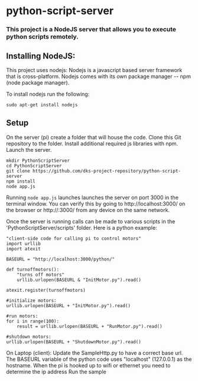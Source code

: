 # python-script-server
### This project is a NodeJS server that allows you to execute python scripts remotely.

## Installing NodeJS:
This project uses nodejs:
Nodejs is a javascript based server framework that is cross-platform.
Nodejs comes with its own package manager -- npm (node package manager).

To install nodejs run the following:
```
sudo apt-get install nodejs
```

## Setup
On the server (pi) create a folder that will house the code.
Clone this Git repository to the folder.
Install additional required js libraries with npm.
Launch the server.

```	
mkdir PythonScriptServer
cd PythonScriptServer
git clone https://github.com/dks-project-repository/python-script-server
npm install
node app.js
```

Running ```node app.js``` launches launches the server on port 3000 in the terminal window.
You can verify this by going to http://localhost:3000/ on the browser or http://<ipAddress>:3000/ from any device on the same network.

Once the server is running calls can be made to various scripts in the 'PythonScriptServer/scripts' folder.
Here is a python example:

```python3
"client-side code for calling pi to control motors"
import urllib
import atexit

BASEURL = "http://localhost:3000/python/"

def turnoffmotors():
    "turns off motors"
    urllib.urlopen(BASEURL & "InitMotor.py").read()

atexit.register(turnoffmotors)

#initialize motors:
urllib.urlopen(BASEURL + "InitMotor.py").read()

#run motors:
for i in range(100):
    result = urllib.urlopen(BASEURL + "RunMotor.py").read()

#shutdown motors:
urllib.urlopen(BASEURL + "ShutdownMotor.py").read()
```


	
On Laptop (client):
	Update the SampleHttp.py to have a correct base url.
	The BASEURL variable of the python code uses "localhost" (127.0.0.1) as the hostname. 
	When the pi is hooked up to wifi or ethernet you need to determine the ip address
	Run the sample 
